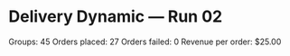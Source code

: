 # Delivery Dynamic — Run 02

Groups: 45
Orders placed: 27
Orders failed: 0
Revenue per order: $25.00